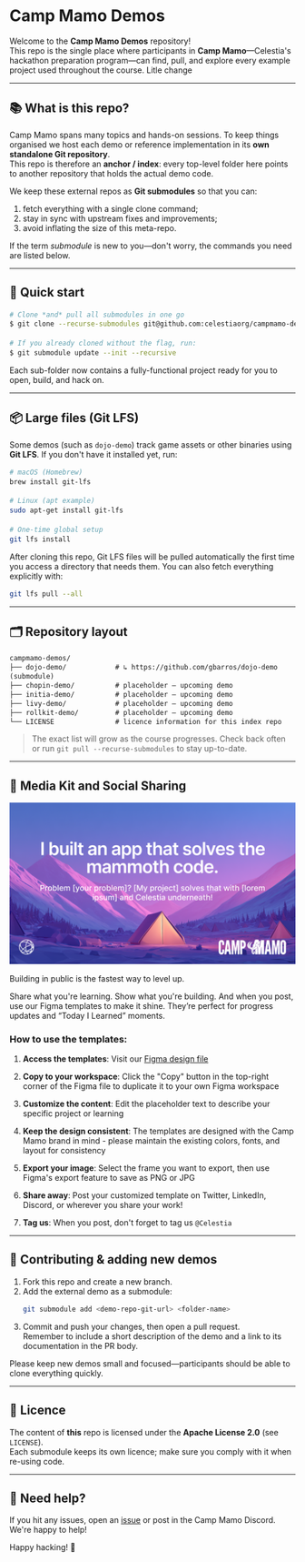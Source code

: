 # Camp Mamo Demos

Welcome to the **Camp Mamo Demos** repository!  
This repo is the single place where participants in **Camp Mamo**—Celestia's hackathon preparation program—can find, pull, and explore every example project used throughout the course.
Litle change

---

## 📚 What is this repo?

Camp Mamo spans many topics and hands-on sessions. To keep things organised we host each demo or reference implementation in its **own standalone Git repository**.  
This repo is therefore an **anchor / index**: every top-level folder here points to another repository that holds the actual demo code.

We keep these external repos as **Git submodules** so that you can:

1. fetch everything with a single clone command;
2. stay in sync with upstream fixes and improvements;
3. avoid inflating the size of this meta-repo.

If the term _submodule_ is new to you—don't worry, the commands you need are listed below.

---

## 🚀 Quick start

```bash
# Clone *and* pull all submodules in one go
$ git clone --recurse-submodules git@github.com:celestiaorg/campmamo-demos.git

# If you already cloned without the flag, run:
$ git submodule update --init --recursive
```

Each sub-folder now contains a fully-functional project ready for you to open, build, and hack on.

---

## 📦 Large files (Git LFS)

Some demos (such as `dojo-demo`) track game assets or other binaries using **Git LFS**. If you don't have it installed yet, run:

```bash
# macOS (Homebrew)
brew install git-lfs

# Linux (apt example)
sudo apt-get install git-lfs

# One-time global setup
git lfs install
```

After cloning this repo, Git LFS files will be pulled automatically the first time you access a directory that needs them. You can also fetch everything explicitly with:

```bash
git lfs pull --all
```

---

## 🗂️ Repository layout

```
campmamo-demos/
├── dojo-demo/            # ↳ https://github.com/gbarros/dojo-demo (submodule)
├── chopin-demo/          # placeholder – upcoming demo
├── initia-demo/          # placeholder – upcoming demo
├── livy-demo/            # placeholder – upcoming demo
├── rollkit-demo/         # placeholder – upcoming demo
└── LICENSE               # licence information for this index repo
```

> The exact list will grow as the course progresses. Check back often or run `git pull --recurse-submodules` to stay up-to-date.

---

## 📱 Media Kit and Social Sharing

![Camp Mamo Social Share Template](assets/socialShareTemplate.png)

Building in public is the fastest way to level up.

Share what you're learning. Show what you're building. And when you post, use our Figma templates to make it shine. They’re perfect for progress updates and “Today I Learned” moments.

### How to use the templates:

1. **Access the templates**: Visit our [Figma design file](https://www.figma.com/design/AodtIu10eBxHEKMIXe7UMI/Camp-Mamo-shareables?node-id=0-248&t=p1vBI91rNYWcTWUh-0)

2. **Copy to your workspace**: Click the "Copy" button in the top-right corner of the Figma file to duplicate it to your own Figma workspace

3. **Customize the content**:
   Edit the placeholder text to describe your specific project or learning

4. **Keep the design consistent**: The templates are designed with the Camp Mamo brand in mind - please maintain the existing colors, fonts, and layout for consistency

5. **Export your image**: Select the frame you want to export, then use Figma's export feature to save as PNG or JPG

6. **Share away**: Post your customized template on Twitter, LinkedIn, Discord, or wherever you share your work!

7. **Tag us**: When you post, don't forget to tag us `@Celestia`

---

## 🤝 Contributing & adding new demos

1. Fork this repo and create a new branch.
2. Add the external demo as a submodule:
   ```bash
   git submodule add <demo-repo-git-url> <folder-name>
   ```
3. Commit and push your changes, then open a pull request.  
   Remember to include a short description of the demo and a link to its documentation in the PR body.

Please keep new demos small and focused—participants should be able to clone everything quickly.

---

## 📄 Licence

The content of **this** repo is licensed under the **Apache License 2.0** (see `LICENSE`).  
Each submodule keeps its own licence; make sure you comply with it when re-using code.

---

## 🙋 Need help?

If you hit any issues, open an [issue](https://github.com/celestiaorg/campmamo-demos/issues) or post in the Camp Mamo Discord. We're happy to help!

Happy hacking! 🚀
